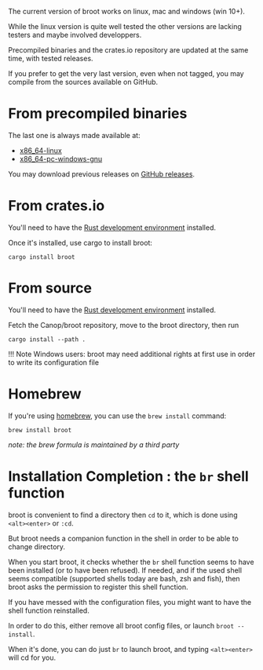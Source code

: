 
The current version of broot works on linux, mac and windows (win 10+).

While the linux version is quite well tested the other versions are lacking testers and maybe involved developpers.

Precompiled binaries and the crates.io repository are updated at the same time, with tested releases.

If you prefer to get the very last version, even when not tagged, you may compile from the sources available on GitHub.

# From precompiled binaries

The last one is always made available at:

* [x86_64-linux](https://dystroy.org/broot/download/x86_64-linux/broot)
* [x86_64-pc-windows-gnu](https://dystroy.org/broot/download/x86_64-pc-windows-gnu/broot.exe)

You may download previous releases on [GitHub releases](https://github.com/Canop/broot/releases).

# From crates.io

You'll need to have the [Rust development environment](https://www.rust-lang.org/tools/install) installed.

Once it's installed, use cargo to install broot:

    cargo install broot

# From source

You'll need to have the [Rust development environment](https://www.rust-lang.org/tools/install) installed.

Fetch the Canop/broot repository, move to the broot directory, then run

    cargo install --path .

!!! Note
	Windows users: broot may need additional rights at first use in order to write its configuration file

# Homebrew

If you're using [homebrew](https://brew.sh/), you can use the `brew install` command:

    brew install broot

*note: the brew formula is maintained by a third party*

# Installation Completion : the `br` shell function

broot is convenient to find a directory then `cd` to it, which is done using `<alt><enter>` or `:cd`.

But broot needs a companion function in the shell in order to be able to change directory.

When you start broot, it checks whether the `br` shell function seems to have been installed (or
to have been refused). If needed, and if the used shell seems compatible (supported shells today are bash, zsh and fish),
then broot asks the permission to register this shell function.

If you have messed with the configuration files, you might want to have the shell function reinstalled.

In order to do this, either remove all broot config files, or launch `broot --install`.

When it's done, you can do just `br` to launch broot, and typing `<alt><enter>` will cd for you.


